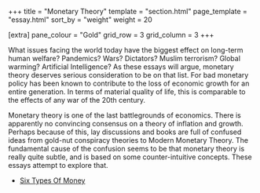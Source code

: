 +++
title = "Monetary Theory"
template = "section.html"
page_template = "essay.html"
sort_by = "weight"
weight = 20

[extra]
pane_colour = "Gold"
grid_row = 3
grid_column = 3
+++

What issues facing the world today have the biggest effect on long-term human welfare?  Pandemics?  Wars?  Dictators?  Muslim terrorism?  Global warming?  Artificial Intelligence?  As these essays will argue, monetary theory deserves serious consideration to be on that list.  For bad monetary policy has been known to contribute to the loss of economic growth for an entire generation.  In terms of material quality of life, this is comparable to the effects of any war of the 20th century.

Monetary theory is one of the last battlegrounds of economics.  There is apparently no convincing consensus on a theory of inflation and growth.  Perhaps because of this, lay discussions and books are full of confused ideas from gold-nut conspiracy theories to Modern Monetary Theory.  The fundamental cause of the confusion seems to be that monetary theory is really quite subtle, and is based on some counter-intuitive concepts.  These essays attempt to explore that.

* [Six Types Of Money](@/monetary_theory/six_types_of_money.md)